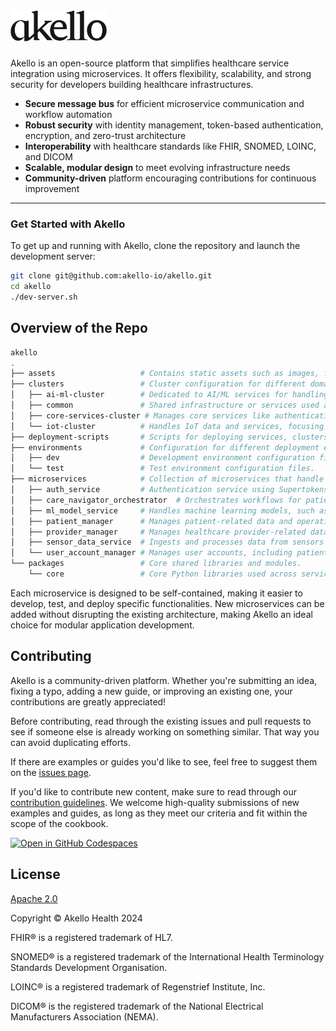 <a href="https://akello.io" target="_blank">
  <picture>
    <source media="(prefers-color-scheme: dark)" srcset="/assets/akello-logo-white.png" style="max-width: 100%; height: 50px; margin-bottom: 20px">
    <img src="/assets/akello-logo.png" alt="Akello Logo" height="50"/>
  </picture>
</a>
<h3></h3>


Akello is an open-source platform that simplifies healthcare service integration using microservices. It offers flexibility, scalability, and strong security for developers building healthcare infrastructures.

- **Secure message bus** for efficient microservice communication and workflow automation
- **Robust security** with identity management, token-based authentication, encryption, and zero-trust architecture
- **Interoperability** with healthcare standards like FHIR, SNOMED, LOINC, and DICOM
- **Scalable, modular design** to meet evolving infrastructure needs
- **Community-driven** platform encouraging contributions for continuous improvement


---

### Get Started with Akello
To get up and running with Akello, clone the repository and launch the development server:

```sh
git clone git@github.com:akello-io/akello.git
cd akello
./dev-server.sh
```


## Overview of the Repo

```sh
akello
.
├── assets                   # Contains static assets such as images, files, or other media.
├── clusters                 # Cluster configuration for different domains and workloads.
│   ├── ai-ml-cluster        # Dedicated to AI/ML services for handling machine learning tasks.
│   ├── common               # Shared infrastructure or services used across multiple clusters.
│   ├── core-services-cluster # Manages core services like authentication, workflows, and essential services.
│   └── iot-cluster          # Handles IoT data and services, focusing on sensor data ingestion and processing.
├── deployment-scripts       # Scripts for deploying services, clusters, and managing infrastructure.
├── environments             # Configuration for different deployment environments.
│   ├── dev                  # Development environment configuration files.
│   └── test                 # Test environment configuration files.
├── microservices            # Collection of microservices that handle distinct features.
│   ├── auth_service         # Authentication service using Supertokens.
│   ├── care_navigator_orchestrator  # Orchestrates workflows for patient care navigation.
│   ├── ml_model_service     # Handles machine learning models, such as AI/ML for health services.
│   ├── patient_manager      # Manages patient-related data and operations.
│   ├── provider_manager     # Manages healthcare provider-related data and operations.
│   ├── sensor_data_service  # Ingests and processes data from sensors (e.g., wearables, medical devices).
│   └── user_account_manager # Manages user accounts, including patients and care providers.
└── packages                 # Core shared libraries and modules.
    └── core                 # Core Python libraries used across services.
```

Each microservice is designed to be self-contained, making it easier to develop, test, and deploy specific functionalities. New microservices can be added without disrupting the existing architecture, making Akello an ideal choice for modular application development.



## Contributing

Akello is a community-driven platform. Whether you're submitting an idea, fixing a typo, adding a new guide, or improving an existing one, your contributions are greatly appreciated!

Before contributing, read through the existing issues and pull requests to see if someone else is already working on something similar. That way you can avoid duplicating efforts.

If there are examples or guides you'd like to see, feel free to suggest them on the [issues page](https://github.com/akello-io/akello/issues).

If you'd like to contribute new content, make sure to read through our [contribution guidelines](https://akello.io/docs/developers/contributing). We welcome high-quality submissions of new examples and guides, as long as they meet our criteria and fit within the scope of the cookbook.


[![Open in GitHub Codespaces](https://github.com/codespaces/badge.svg)](https://github.com/codespaces/new?hide_repo_select=true&ref=main&repo=akello-io/akello&machine=basicLinux32gb&location=EastUs)


## License

[Apache 2.0](LICENSE.txt)

Copyright &copy; Akello Health 2024

FHIR&reg; is a registered trademark of HL7.

SNOMED&reg; is a registered trademark of the International Health Terminology Standards Development Organisation.

LOINC&reg; is a registered trademark of Regenstrief Institute, Inc.

DICOM&reg; is the registered trademark of the National Electrical Manufacturers Association (NEMA).
